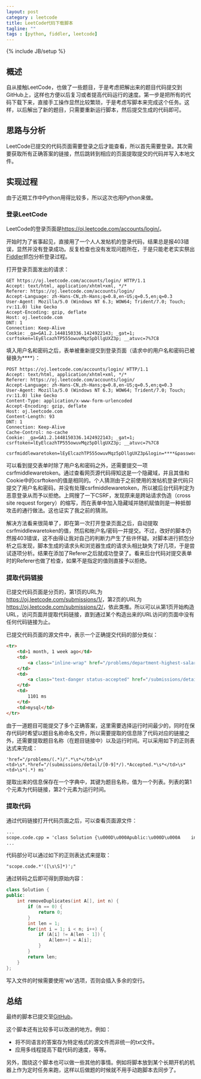 ```yaml
---
layout: post
category : leetcode
title: LeetCode代码下载脚本
tagline: ""
tags : [python, fiddler, leetcode]
---
```

{% include JB/setup %}

## 概述
自从接触LeetCode，也做了一些题目，于是考虑把解出来的题目代码提交到GitHub上，这样也方便以后复习或者提高代码运行的速度。第一步是把所有的代码下载下来，直接手工操作显然比较繁琐，于是考虑写脚本来完成这个任务。这样，以后解出了新的题目，只需要重新运行脚本，然后提交生成的代码即可。

## 思路与分析
LeetCode已提交的代码页面需要登录之后才能查看，所以首先需要登录。其次需要获取所有正确答案的链接，然后跳转到相应的页面提取提交的代码并写入本地文件。

## 实现过程
由于近期工作中Python用得比较多，所以这次也用Python来做。

### 登录LeetCode
LeetCode的登录页面是<https://oj.leetcode.com/accounts/login/>。

开始时为了省事起见，直接用了一个人人发帖机的登录代码，结果总是报403错误，显然并没有登录成功。反复检查也没有发现问题所在，于是只能老老实实祭出[Fiddler][]抓包分析登录过程。

打开登录页面发出的请求：

```
GET https://oj.leetcode.com/accounts/login/ HTTP/1.1
Accept: text/html, application/xhtml+xml, */*
Referer: https://oj.leetcode.com/accounts/login/
Accept-Language: zh-Hans-CN,zh-Hans;q=0.8,en-US;q=0.5,en;q=0.3
User-Agent: Mozilla/5.0 (Windows NT 6.3; WOW64; Trident/7.0; Touch; rv:11.0) like Gecko
Accept-Encoding: gzip, deflate
Host: oj.leetcode.com
DNT: 1
Connection: Keep-Alive
Cookie: _ga=GA1.2.1448150336.1424922143; _gat=1; csrftoken=lEyElcazhTP555owuvMqz5pDllgUXZ3p; __atuvc=7%7C8
```

填入用户名和密码之后，表单被重新提交到登录页面（请求中的用户名和密码已被替换为\****）：

```
POST https://oj.leetcode.com/accounts/login/ HTTP/1.1
Accept: text/html, application/xhtml+xml, */*
Referer: https://oj.leetcode.com/accounts/login/
Accept-Language: zh-Hans-CN,zh-Hans;q=0.8,en-US;q=0.5,en;q=0.3
User-Agent: Mozilla/5.0 (Windows NT 6.3; WOW64; Trident/7.0; Touch; rv:11.0) like Gecko
Content-Type: application/x-www-form-urlencoded
Accept-Encoding: gzip, deflate
Host: oj.leetcode.com
Content-Length: 93
DNT: 1
Connection: Keep-Alive
Cache-Control: no-cache
Cookie: _ga=GA1.2.1448150336.1424922143; _gat=1; csrftoken=lEyElcazhTP555owuvMqz5pDllgUXZ3p; __atuvc=7%7C8

csrfmiddlewaretoken=lEyElcazhTP555owuvMqz5pDllgUXZ3p&login=****&password=****
```

可以看到提交表单时除了用户名和密码之外，还需要提交一项csrfmiddlewaretoken。通过查看网页源代码得知这是一个隐藏域，并且其值和Cookie中的csrftoken的值是相同的。个人猜测由于之前使用的发帖机登录代码只提交了用户名和密码，并没有处理csrfmiddlewaretoken，所以被后台代码判定为恶意登录从而予以拒绝。上网搜了一下CSRF，发现原来是跨站请求伪造（cross site request forgery）的缩写，而在表单中加入隐藏域并随机赋值则是一种抵御攻击的通行做法。这也证实了我之前的猜测。

解决方法看来很简单了，即在第一次打开登录页面之后，自动提取csrfmiddlewaretoken的值，然后和帐户名/密码一并提交。不过，改好的脚本仍然报403错误，这不由得让我对自己的判断力产生了些许怀疑。对脚本进行抓包分析之后发现，脚本生成的请求头和浏览器生成的请求头相比缺失了好几项，于是尝试逐项分析。结果在添加了Referer之后就成功登录了。看来后台代码对提交表单时的Referer也做了检查，如果不是指定的值则直接予以拒绝。

### 提取代码链接
已提交代码页面是分页的，第1页的URL为<https://oj.leetcode.com/submissions/1/>，第2页的URL为<https://oj.leetcode.com/submissions/2/>，依此类推。所以可以从第1页开始构造URL，访问页面并提取代码链接，直到通过某个构造出来的URL访问的页面中没有任何代码链接为止。

已提交代码页面的源文件中，表示一个正确提交代码的部分类似：

```html
<tr>
	<td>1 month, 1 week ago</td>
	<td>
		<a class="inline-wrap" href="/problems/department-highest-salary/">Department Highest Salary</a>
	</td>
	<td>
		<a class="text-danger status-accepted" href="/submissions/detail/19601352/"><strong>Accepted</strong></a>
	</td>
	<td>
		1101 ms
	</td>
	<td>mysql</td>
</tr>
```

由于一道题目可能提交了多个正确答案，这里需要选择运行时间最少的，同时在保存代码时希望以题目名称命名文件，所以需要提取的信息除了代码对应的链接之外，还需要提取题目名称（在题目链接中）以及运行时间。可以采用如下的正则表达式来完成：

```
'href="/problems/(.*)/".*\s*</td>\s*<td>\s*.*href="/(submissions/detail/[0-9]*/).*Accepted.*\s*</td>\s*<td>\s*(.*) ms'
```
	
提取出来的信息保存在一个字典中，其键为题目名称，值为一个列表。列表的第1个元素为代码链接，第2个元素为运行时间。
	
### 提取代码
通过代码链接打开代码页面之后，可以查看页面源文件：

```html
...
scope.code.cpp = 'class Solution {\u000D\u000Apublic:\u000D\u000A    int removeDuplicates(int A[], int n) {\u000D\u000A\u0009\u0009if (n \u003D\u003D 0) {\u000D\u000A\u0009\u0009\u0009return 0\u003B\u000D\u000A\u0009\u0009}\u000D\u000A        int len \u003D 1\u003B\u000D\u000A\u0009\u0009for(int i \u003D 1\u003B i \u003C n\u003B i++) {\u000D\u000A\u0009\u0009\u0009if (A[i] !\u003D A[len \u002D 1]) {\u000D\u000A\u0009\u0009\u0009\u0009A[len++] \u003D A[i]\u003B\u000D\u000A\u0009\u0009\u0009}\u000D\u000A\u0009\u0009}\u000D\u000A\u0009\u0009return len\u003B\u000D\u000A    }\u000D\u000A}\u003B';
...
```

代码部分可以通过如下的正则表达式来提取：

```
"scope.code.*'([\s\S]*)';"
```
	
通过转码之后即可得到原始内容：

```c++
class Solution {
public:
	int removeDuplicates(int A[], int n) {
		if (n == 0) {
			return 0;
		}
		int len = 1;
		for(int i = 1; i < n; i++) {
			if (A[i] != A[len - 1]) {
				A[len++] = A[i];
			}
		}
		return len;
	}
};
```
	
写入文件的时候需要使用'wb'选项，否则会插入多余的空行。

## 总结
最终的脚本已提交至[GitHub][]。

这个脚本还有比较多可以改进的地方。例如：

* 将不同语言的答案存为特定格式的源文件而非统一的txt文件。
* 应用多线程提高下载代码的速度，等等。

另外，围绕这个脚本也可以做一些其他的事情。例如将脚本放到某个长期开机的机器上作为定时任务来跑，这样以后做题的时候就不用手动跑脚本去同步了。

[Fiddler]: http://www.telerik.com/fiddler
[GitHub]: https://github.com/jetan9/LeetCode/blob/master/spider.py